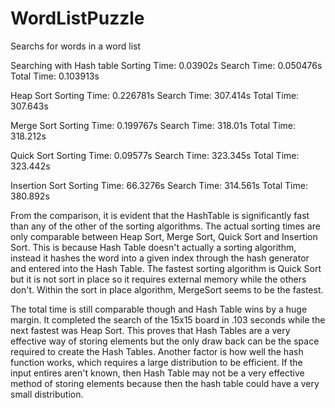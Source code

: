 # WordListPuzzle
Searchs for words in a word list

Searching with Hash table
Sorting Time: 0.03902s
Search Time: 0.050476s
Total Time: 0.103913s

Heap Sort
Sorting Time: 0.226781s
Search Time: 307.414s
Total Time: 307.643s

Merge Sort
Sorting Time: 0.199767s
Search Time: 318.01s
Total Time: 318.212s


Quick Sort
Sorting Time: 0.09577s
Search Time: 323.345s
Total Time: 323.442s

Insertion Sort 
Sorting Time: 66.3276s
Search Time: 314.561s
Total Time: 380.892s

From the comparison, it is evident that the HashTable is significantly fast than any of the other of the sorting algorithms. The actual sorting times are only comparable between Heap Sort, Merge Sort, Quick Sort and Insertion Sort. This is because Hash Table doesn't actually a sorting algorithm, instead it hashes the word into a given index through the hash generator and entered into the Hash Table. The fastest sorting algorithm is Quick Sort but it is not sort in place so it requires external memory while the others don't. Within the sort in place algorithm, MergeSort seems to be the fastest. 
  
  The total time is still comparable though and Hash Table wins by a huge margin. It completed the search of the 15x15 board in .103 seconds while the next fastest was Heap Sort. This proves that Hash Tables are a very effective way of storing elements but the only draw back can be the space required to create the Hash Tables. Another factor is how well the hash function works, which requires a large distribution to be efficient. If the input entires aren't known, then Hash Table may not be a very effective method of storing elements because then the hash table could have a very small distribution.

